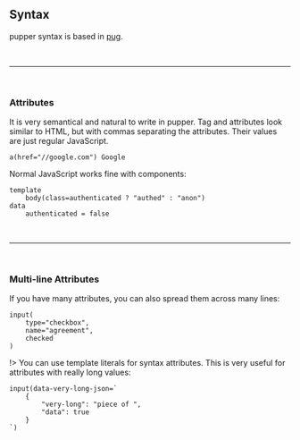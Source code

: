 ## Syntax
pupper syntax is based in [pug](https://pugjs.org/api/getting-started.html).

<br/>

---

<br/>

### Attributes
It is very semantical and natural to write in pupper.
Tag and attributes look similar to HTML, but with commas separating the attributes. Their values are just regular JavaScript.

```pug
a(href="//google.com") Google
```

Normal JavaScript works fine with components:

```pug
template
    body(class=authenticated ? "authed" : "anon")
data
    authenticated = false
```

<br/>

---

<br/>

### Multi-line Attributes
If you have many attributes, you can also spread them across many lines:

```pug
input(
    type="checkbox",
    name="agreement",
    checked
)
```

!>
    You can use template literals for syntax attributes.
    This is very useful for attributes with really long values:

```pug
input(data-very-long-json=`
    {
        "very-long": "piece of ",
        "data": true
    }
`)
```